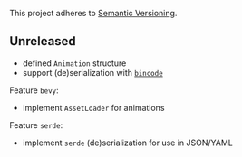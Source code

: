 This project adheres to [Semantic Versioning](https://semver.org/spec/v2.0.0.html).

## Unreleased

- defined `Animation` structure
- support (de)serialization with [`bincode`](https://github.com/bincode-org/bincode)

Feature `bevy`:
- implement `AssetLoader` for animations

Feature `serde`:
- implement `serde` (de)serialization for use in JSON/YAML
